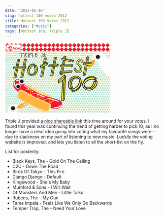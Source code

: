 ```yaml
---
date: "2013-01-16"
slug: hottest-100-votes-2012
title: Hottest 100 Votes 2012
categories: ["Music"]
tags: [Hottest 100, Triple J]
---
```


![340](340.jpg)

Triple J provided [a nice shareable link](http://triplejgadget.abc.net.au/hottest100/12/vote/share/6ae5cbac30a70165d22ab9289043ff48#) this time around for your votes. I found this year was continuing the trend of getting harder to pick 10, as I no longer have a clear idea going into voting what my favourite songs were - due to slackness on my part of listening to new music. Luckily the voting website is improved, and lets you listen to all the short-list on the fly.

List for posterity:

* Black Keys, The - Gold On The Ceiling
* C2C - Down The Road
* Birds Of Tokyo - This Fire
* Django Django - Default
* Kingswood - She's My Baby
* Mumford & Sons - I Will Wait
* Of Monsters And Men - Little Talks
* Rubens, The - My Gun
* Tame Impala - Feels Like We Only Go Backwards
* Temper Trap, The - Need Your Love
